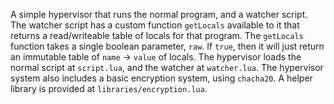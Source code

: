 A simple hypervisor that runs the normal program, and a watcher script.
The watcher script has a custom function `getLocals` available to it that returns a read/writeable table of locals for that program.
The `getLocals` function takes a single boolean parameter, `raw`. If `true`, then it will just return an immutable table of `name` -> `value` of locals.
The hypervisor loads the normal script at `script.lua`, and the watcher at `watcher.lua`.
The hypervisor system also includes a basic encryption system, using `chacha20`. A helper library is provided at `libraries/encryption.lua`.